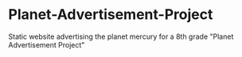 # Planet-Advertisement-Project
Static website advertising the planet mercury for a 8th grade "Planet Advertisement Project"
